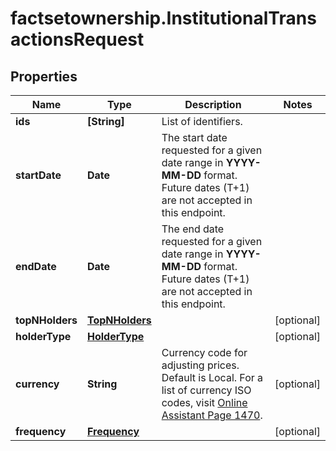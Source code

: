 # factsetownership.InstitutionalTransactionsRequest

## Properties

Name | Type | Description | Notes
------------ | ------------- | ------------- | -------------
**ids** | **[String]** | List of identifiers. | 
**startDate** | **Date** | The start date requested for a given date range in **YYYY-MM-DD** format. Future dates (T+1) are not accepted in this endpoint.  | 
**endDate** | **Date** | The end date requested for a given date range in **YYYY-MM-DD** format. Future dates (T+1) are not accepted in this endpoint.  | 
**topNHolders** | [**TopNHolders**](TopNHolders.md) |  | [optional] 
**holderType** | [**HolderType**](HolderType.md) |  | [optional] 
**currency** | **String** | Currency code for adjusting prices. Default is Local. For a list of currency ISO codes, visit [Online Assistant Page 1470](https://oa.apps.factset.com/pages/1470). | [optional] 
**frequency** | [**Frequency**](Frequency.md) |  | [optional] 


